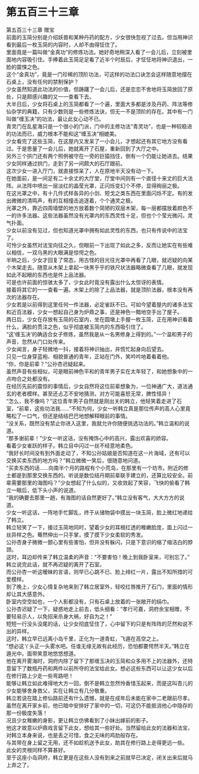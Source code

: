# 第五百三十三章

第五百三十三章 赠宝\
前面的玉简分别是介绍妖兽和某种丹药的配方，少女很快忽视了过去。但当用神识看到最后一枚玉简的内容时，人却不由得怔住了。\
里面竟是一篇叫做“金真功”的修炼功法。她好奇地稍深入看了一会儿后，立刻被里面地内容吸引住。手捧着此玉简足足看了近半个时辰后，才怔怔地将神识退出，一脸的震悚之色。\
这个“金真功”，竟是一门珍稀的顶阶功法，可这样的功法口诀怎会这样随意地摆在石桌上，没有任何的禁制保护？\
少女虽然知道此功法的价值，但踌躇了一会儿后，还是恋恋不舍地将玉简放回了原处，只是颇感兴趣的又一一查看下去。\
大半日后，少女将石桌上的玉简都看了一个遍，里面大多都是涉及丹药、阵法等修仙杂学的典籍，只有少数则是一些修炼法诀，但无一不是顶阶的存在。其中有一门叫做“缠玉决”的功法，最让此女心动不已。\
青灵门在乱星海只是一个很小的门派，门中的主修功法“青灵功”，也是一种较稳进的功法而已，威力根本不能和这“缠玉决”相媲美。\
少女看完了这些玉简，在这屋内又发呆了一小会儿，才想起还有其它地方没有看过。于是思量了一会儿后，她就离开了石屋，重新回到了大厅之中。\
另外三个拱门还有两个照例被守在一旁的巨猿挡住，倒有一个仍能让她进去。结果少女同样通过拱门，走到了另一间颇大的石厅跟前。\
这次少女一进入厅门，就直接惊呆了，人在原地半天没有动一下。\
在她面前，是一间足有二十余丈的大厅堂，厅堂中间则有一个直径十来丈的巨大法阵。从法阵中喷出一层淡红的晶莹光罩，正闪烁变幻个不停，显得绚丽之极。\
在这光罩之中，有十几件式样各异的小剑、短戈之类东西在里面闪烁不定。有的发出微微的清鸣声，有的互相撞击追逐着，个个通灵之极。\
光罩之外，靠近四周墙壁的地方放着数个简陋的双层木架，每一层都摆放着颜色不一的许多法器。这些法器虽然没有光罩内的东西灵性十足，但也个个莹光微闪，灵气扑面。\
少女以前没有见过，但也知道光罩中拥有如此灵性的东西，也只有传说中的法宝了。\
可怜少女虽然对法宝向往之久，但眼前一下出现了如此之多，反而让她实在有些难以相信，一双乌黑的大眼满是惊愕之色。\
半晌之后，少女才回复了常态，用古怪的目光往光罩中再看了几眼，就迟疑的向某个木架走去。随意从木架上拿起一块黑乎乎的铁尺状法器略微查看了几眼，就发现如此不起眼的东西也是件上品法器。\
可是也许前面的惊骇太多了，少女此时竟没有露出什么太惊讶的表情。\
接着将其它的一一查看一遍。木架上的除了上品法器，就是顶阶法器，根本没有再次的法器存在。\
少女若是以前得到这里任何一件法器，必定雀跃不已。可如今望着屋内的诸多法宝和近百法器，少女一想起自己身为炉鼎之事，还是神色一黯地空手出了屋子。\
两日后，少女在存放有玉简的石室内，坐在圆墩上手握一枚玉简，正在用神识看着什么，满脸的贯注之色，似乎彻底被玉简内的东西吸引住了。\
“这‘缠玉决’的确适合女子修炼，虽然我是从一名男修身上得到的。”一个温和男子的声音，忽然从门口处传来。\
少女闻言，身子轻微地一抖，接着将神识抽出，并慌忙起身向后望去。\
只见一位身穿蓝袍、相貌普通的青年，正站在门外，笑吟吟地着看着他。\
“你，你是前辈？”公孙杏迟疑起来。\
虽然声音有些相似，可是眼前神色平和的青年男子实在太年轻了，和她想象中的一点吻合之处都没有。\
在经历先前的震惊的事情后，少女自然将这位前辈想象为，一位神通广大，道法通玄的老者模样。甚至还忐忑不安地猜测，对方可能喜怒无常，脾性怪异！\
“怎么，我不像吗？”这位青年男子自然就是刚出关的韩立，他轻笑着走进了石室，“前辈，这些功法我……”不知为何，少女一听韩立真是那位传声的高人心里竟略松了一口气，但还是结结巴巴地想解释眼前的事情。\
“没关系，既然没有禁止你进入这里，我就允许你随便挑选功法的。”韩立温和的说道。\
“那多谢前辈！”少女一听这话，没有掩饰心中的高兴，露出欢喜的娇容。\
看着少女雀跃的样子。韩立目中闪过一丝不经意地柔色。\
“我好长时间没有到外面走动了，不知公孙姑娘是否知道在这一片海域，还有可以交换买卖东西的地方吗？”韩立微微一笑后，很随意地问道。\
“买卖东西的话……向南半个月的路程有个小荒岛，在那里有一个坊市。附近的修士都是到那里交换东西的。听说是数位结丹期前辈联手建立的，还算比较安全。前辈需要那里的海图吗？”少女想起了什么似的，又收敛起了笑容，飞快的偷看了韩立一眼后，低下头小声的说道。\
“我的确要去那里一趟，有海图的话自然更好了。”韩立没有客气，大大方方的说道。\
少女一听这话，一阵地手忙脚乱，终于从储物袋中摸出一块玉简，脸上微红地递给了韩立。\
韩立轻笑了一下，接过玉简地同时，望着少女的耳根红透的稚嫩脸庞，面上闪过一丝异样之色。蓦然伸出一只手掌，摸了摸下少女柔软的秀发。\
公孙杏身子微微一颤心里有些害怕，但并没有躲闪，只是下意识的缩了缩洁白的脖颈。\
这时，耳边却传来了韩立温柔的声音：“不要害怕！晚上到我卧室来，可别忘了。”\
韩立说完此话，就不再迟疑的离开了石室。\
而公孙杏一听这暧昧的言语，则早已心跳不已、脸上绯红一片，露出不知所措的可爱模样。\
到了晚上，少女心情复杂地来到了韩立居室外，轻咬红唇推开了石门，里面的情形却让其大感意外。\
卧室内空空如也，一个人影都没有，只有石桌上放着的一张敞开的绢巾。\
公孙杏迟疑了一下，疑惑地走上前去，低头细看：“孝行可嘉，洞府余宝相赠，不要轻易示人，以免招来杀身大祸，好自为之！”\
短短一行没头没尾的话，让少女彻底怔住了，心中留下的只是有阵阵的茫然和说不出的异样。\
这时，韩立早已远离小岛千里，正化为一道青虹，飞遁在高空之上。\
“想必这丫头正一头雾水吧。任谁无缘无故有此经历，恐怕都要愕然半天。”韩立在遁光中。面带笑意地悠悠想道。\
他在离开雾海时，洞府内除了留下了那缠玉决的玉简和众多用不上的法器外，还特意留下了数瓶丹药和两件以前所夺的法宝给此女。想必这些东西可以让这少女以后在修行路上少走一些弯路吧！\
能够让韩立如此难得地大方一回，倒不是韩立忽然怜香惜玉起来，而是这叫杏儿的少女能够舍身救父，实在让韩立有几分敬重。\
韩立若说在踏上修仙路前还有什么遗憾，就是在成年后未能在家中二老跟前尽孝。虽然在离开家乡前，他已暗中安排好了家中的一切，可这仍不能抵消他心中隐存的那一份极度失落！\
况且少女稚嫩的身影，更让韩立仿佛看到了小妹出嫁前的影子。\
他这才故意以炉鼎戏言留下此女，想给其一些好处。当然留给此女的法器和法宝，对韩立本身来说，也是丢之可惜，食之无味的鸡肋般存在。\
与其带在身上留之无用，还不如趁机送予此女，助其在修行路上走得更远一些。\
此女的灵根同样不算甚好。\
至于这座小岛洞府，韩立更是在这些人没有到来之前就早已决定，闭关出来后就马上弃之了。
